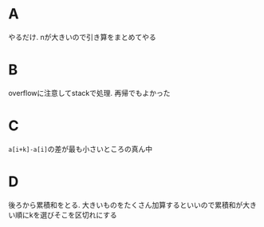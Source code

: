# A
やるだけ. nが大きいので引き算をまとめてやる

# B
overflowに注意してstackで処理. 再帰でもよかった

# C
`a[i+k]-a[i]`の差が最も小さいところの真ん中

# D
後ろから累積和をとる. 大きいものをたくさん加算するといいので累積和が大きい順にkを選びそこを区切れにする
